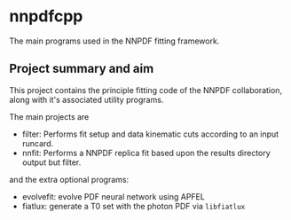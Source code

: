 # nnpdfcpp
The main programs used in the NNPDF fitting framework.

## Project summary and aim

This project contains the principle fitting code of the NNPDF collaboration,
along with it's associated utility programs.

The main projects are
- filter: Performs fit setup and data kinematic cuts according to an input
  runcard.
- nnfit: Performs a NNPDF replica fit based upon the results directory output
  but filter.

and the extra optional programs:
- evolvefit: evolve PDF neural network using APFEL
- fiatlux: generate a T0 set with the photon PDF via `libfiatlux`
